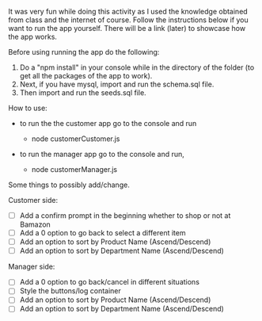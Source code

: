 It was very fun while doing this activity as I used the knowledge obtained from class and the internet of course. Follow the instructions below if you want to run the app yourself. There will be a link (later) to showcase how the app works.

Before using running the app do the following:
1. Do a "npm install" in your console while in the directory of the folder (to get all the packages of the app to work).
2. Next, if you have mysql, import and run the schema.sql file.
3. Then import and run the seeds.sql file.

How to use:
* to run the the customer app go to the console and run
    * node customerCustomer.js

* to run the manager app go to the console and run,
    * node customerManager.js

Some things to possibly add/change.

Customer side:
- [ ] Add a confirm prompt in the beginning whether to shop or not at Bamazon
- [ ] Add a 0 option to go back to select a different item
- [ ] Add an option to sort by Product Name (Ascend/Descend)
- [ ] Add an option to sort by Department Name (Ascend/Descend)      

Manager side:
- [ ] Add a 0 option to go back/cancel in different situations
- [ ] Style the buttons/log container
- [ ] Add an option to sort by Product Name (Ascend/Descend)
- [ ] Add an option to sort by Department Name  (Ascend/Descend)
